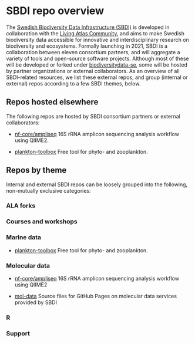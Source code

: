 # SBDI repo overview

The [Swedish Biodiversity Data Infrastructure (SBDI)](https://biodiversitydata.se/) is developed in collaboration with the [Living Atlas Community](https://living-atlases.gbif.org/), and aims to make Swedish biodiversity data accessible for innovative and interdisciplinary research on biodiversity and ecosystems. Formally launching in 2021, SBDI is a collaboration between eleven consortium partners, and will aggregate a variety of tools and open-source software projects. Although most of these will be developed or forked under [biodiversitydata-se](https://github.com/biodiversitydata-se/), some will be hosted by partner organizations or external collaborators. As an overview of all SBDI-related resources, we list these external repos, and group (internal or external) repos according to a few SBDI themes, below.

## Repos hosted elsewhere
The following repos are hosted by SBDI consortium partners or external collaborators:

* [nf-core/ampliseq](https://github.com/nf-core/ampliseq)
16S rRNA amplicon sequencing analysis workflow using QIIME2.

* [plankton-toolbox](https://github.com/planktontoolbox/plankton-toolbox)
Free tool for phyto- and zooplankton.

## Repos by theme 
Internal and external SBDI repos can be loosely grouped into the following, non-mutually exclusive categories:

### ALA forks

### Courses and workshops

### Marine data
* [plankton-toolbox](https://github.com/planktontoolbox/plankton-toolbox)
Free tool for phyto- and zooplankton.

### Molecular data
* [nf-core/ampliseq](https://github.com/nf-core/ampliseq)
16S rRNA amplicon sequencing analysis workflow using QIIME2

* [mol-data](https://github.com/biodiversitydata-se/mol-data)
Source files for GitHub Pages on molecular data services provided by SBDI

### R

### Support


